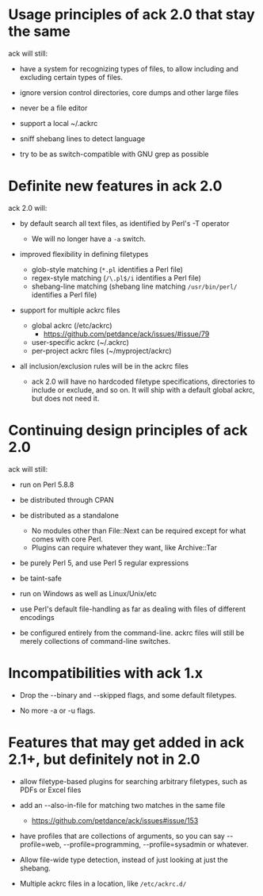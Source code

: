 # Usage principles of ack 2.0 that stay the same

ack will still:

* have a system for recognizing types of files, to allow including and excluding certain types of files.

* ignore version control directories, core dumps and other large files

* never be a file editor

* support a local ~/.ackrc

* sniff shebang lines to detect language

* try to be as switch-compatible with GNU grep as possible


# Definite new features in ack 2.0

ack 2.0 will:

* by default search all text files, as identified by Perl's -T operator
    * We will no longer have a `-a` switch.

* improved flexibility in defining filetypes
    * glob-style matching (`*.pl` identifies a Perl file)
    * regex-style matching (`/\.pl$/i` identifies a Perl file)
    * shebang-line matching (shebang line matching `/usr/bin/perl/` identifies a Perl file)

* support for multiple ackrc files
    * global ackrc (/etc/ackrc)
        * https://github.com/petdance/ack/issues/#issue/79
    * user-specific ackrc (~/.ackrc)
    * per-project ackrc files (~/myproject/ackrc)

* all inclusion/exclusion rules will be in the ackrc files
    * ack 2.0 will have no hardcoded filetype specifications,
    directories to include or exclude, and so on.  It will ship
    with a default global ackrc, but does not need it.


# Continuing design principles of ack 2.0

ack will still:

* run on Perl 5.8.8

* be distributed through CPAN

* be distributed as a standalone
    * No modules other than File::Next can be required except for what comes with core Perl.
    * Plugins can require whatever they want, like Archive::Tar

* be purely Perl 5, and use Perl 5 regular expressions

* be taint-safe

* run on Windows as well as Linux/Unix/etc

* use Perl's default file-handling as far as dealing with files of
different encodings

* be configured entirely from the command-line.  ackrc files will
still be merely collections of command-line switches.


# Incompatibilities with ack 1.x

* Drop the --binary and --skipped flags, and some default filetypes.

* No more -a or -u flags.


# Features that may get added in ack 2.1+, but definitely not in 2.0

* allow filetype-based plugins for searching arbitrary filetypes,
such as PDFs or Excel files

* add an --also-in-file for matching two matches in the same file
    * https://github.com/petdance/ack/issues#issue/153

* have profiles that are collections of arguments, so you can say
--profile=web, --profile=programming, --profile=sysadmin or whatever.

* Allow file-wide type detection, instead of just looking at just
the shebang.

* Multiple ackrc files in a location, like `/etc/ackrc.d/`
